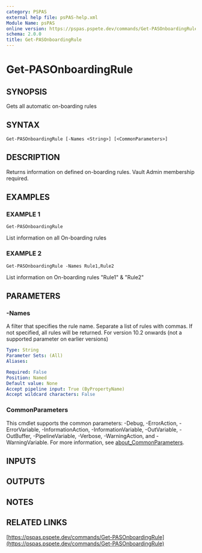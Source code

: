 ```yaml
---
category: PSPAS
external help file: psPAS-help.xml
Module Name: psPAS
online version: https://pspas.pspete.dev/commands/Get-PASOnboardingRule
schema: 2.0.0
title: Get-PASOnboardingRule
---
```


# Get-PASOnboardingRule

## SYNOPSIS
Gets all automatic on-boarding rules

## SYNTAX

```
Get-PASOnboardingRule [-Names <String>] [<CommonParameters>]
```

## DESCRIPTION
Returns information on defined on-boarding rules.
Vault Admin membership required.

## EXAMPLES

### EXAMPLE 1
```
Get-PASOnboardingRule
```

List information on all On-boarding rules

### EXAMPLE 2
```
Get-PASOnboardingRule -Names Rule1,Rule2
```

List information on On-boarding rules "Rule1" & "Rule2"

## PARAMETERS

### -Names
A filter that specifies the rule name.
Separate a list of rules with commas.
If not specified, all rules will be returned.
For version 10.2 onwards (not a supported parameter on earlier versions)

```yaml
Type: String
Parameter Sets: (All)
Aliases:

Required: False
Position: Named
Default value: None
Accept pipeline input: True (ByPropertyName)
Accept wildcard characters: False
```

### CommonParameters
This cmdlet supports the common parameters: -Debug, -ErrorAction, -ErrorVariable, -InformationAction, -InformationVariable, -OutVariable, -OutBuffer, -PipelineVariable, -Verbose, -WarningAction, and -WarningVariable. For more information, see [about_CommonParameters](http://go.microsoft.com/fwlink/?LinkID=113216).

## INPUTS

## OUTPUTS

## NOTES

## RELATED LINKS

[https://pspas.pspete.dev/commands/Get-PASOnboardingRule](https://pspas.pspete.dev/commands/Get-PASOnboardingRule)

